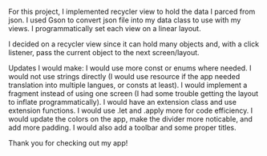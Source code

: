 For this project, I implemented recycler view to hold the data I parced from json. I used Gson to convert json file into my data class to use with my views. I programmatically set each view on a linear layout.

I decided on a recycler view since it can hold many objects and, with a click listener, pass the current object to the next screen/layout.

Updates I would make: I would use more const or enums where needed. I would not use strings directly (I would use resource if the app needed translation into multiple langues, or consts at least). I would implement a fragment instead of using one screen (I had some trouble getting the layout to inflate programmatically). I would have an extension class and use extension functions. I would use .let and .apply more for code efficiency. I would update the colors on the app, make the divider more noticable, and add more padding. I would also add a toolbar and some proper titles.

Thank you for checking out my app!
